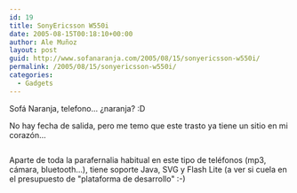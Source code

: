 ```yaml
---
id: 19
title: SonyEricsson W550i
date: 2005-08-15T00:18:10+00:00
author: Ale Muñoz
layout: post
guid: http://www.sofanaranja.com/2005/08/15/sonyericsson-w550i/
permalink: /2005/08/15/sonyericsson-w550i/
categories:
  - Gadgets
---
```

Sofá Naranja, telefono... ¿naranja? :D

No hay fecha de salida, pero me temo que este trasto ya tiene un sitio en mi corazón...

<img src='/wp-content/050814_w550i.png' alt='' />

Aparte de toda la parafernalia habitual en este tipo de teléfonos (mp3, cámara, bluetooth...), tiene soporte Java, SVG y Flash Lite (a ver si cuela en el presupuesto de "plataforma de desarrollo" :-)